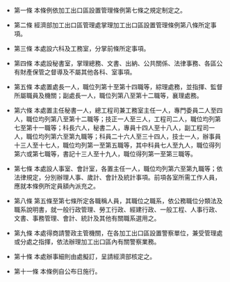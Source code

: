 * 第一條 本條例依加工出口區設置管理條例第七條之規定制定之。

* 第二條 經濟部加工出口區管理處掌理加工出口區設置管理條例第八條所定事項。

* 第三條 本處設六科及工務室，分掌前條所定事項。

* 第四條 本處設秘書室，掌理總務、文書、出納、公共關係、法律事務、各區公有財產保管之督導及不屬其他各科、室事項。

* 第五條 本處置處長一人，職位列第十至第十四職等，綜理處務，並指揮、監督所屬職員及機關；副處長一人，職位列第八至第十二職等，襄理處務。

* 第六條 本處置主任秘書一人，總工程司兼工務室主任一人，專門委員二人至四人，職位均列第八至第十二職等；技正一人至三人，工程司二人，職位均列第七至第十一職等；科長六人，秘書二人，專員十四人至十八人，副工程司一人，職位均列第六至第九職等；科員二十六人至三十四人，技士一人，辦事員十三人至十七人，職位均列第一至第五職等，其中科員七人至九人，職位得列第六或第七職等，書記十三人至十九人，職位得列第一至第三職等。

* 第七條 本處設人事室、會計室，各置主任一人，職位均列第六至第九職等；依法律規定，分別辦理人事、歲計、會計及統計事項。前項各室所需工作人員，應就本條例所定員額內派充之。

* 第八條 第五條至第七條所定各職稱人員，其職位之職系，依公務職位分類法及職系說明書，就一般行政管理、勞工行政、經建行政、一般工程、人事行政、文書、事務管理、會計、統計及其他有關職系選用之。

* 第九條 本處得商請警政主管機關，在各加工出口區設置警察單位，兼受管理處或分處之指揮，依法辦理加工出口區內有關警察業務。

* 第十條 本處辦事細則由處擬訂，呈請經濟部核定之。

* 第十一條 本條例自公布日施行。

